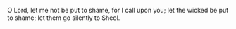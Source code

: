 O Lord, let me not be put to shame, for I call upon you; let the wicked be put to shame; let them go silently to Sheol.
